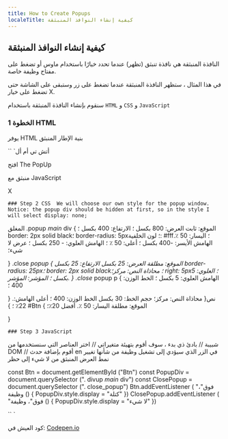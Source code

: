 ```yaml
---
title: How to Create Popups
localeTitle: كيفية إنشاء النوافذ المنبثقة
---
```

## كيفية إنشاء النوافذ المنبثقة

النافذة المنبثقة هي نافذة تنبثق (تظهر) عندما تحدد خيارًا باستخدام ماوس أو تضغط على مفتاح وظيفة خاصة.

في هذا المثال ، ستظهر النافذة المنبثقة عندما تضغط على زر وستبقى على الشاشة حتى تضغط على خيار X.

سنقوم بإنشاء النافذة المنبثقة باستخدام `HTML` و `CSS` و `JavaScript`

### الخطوة 1 HTML

يوفر HTML بنية الإطار المنبثق

\`\` \`أتش تي أم أل

افتح The PopUp

منبثق مع JavaScript

X

 `### Step 2 CSS 
 We will choose our own style for the popup window. Notice: the popup div should be hidden at first, so in the style I will select display: none; 
` 

المغلق .popup _main_ div { الموقع: ثابت العرض: 800 بكسل ؛ الارتفاع: 400 بكسل ؛ border: 2px solid black؛ border-radius: 5px؛ لون الخلفية: #fff؛ اليسار: 50 ٪. الهامش الأيسر: -400 بكسل ؛ أعلى: 50 ٪ ؛ الهامش العلوي: - 250 بكسل ؛ عرض لا شيء؛

} .close _popup { الموقع: مطلقة العرض: 25 بكسل الارتفاع: 25 بكسل border-radius: 25px؛ border: 2px solid black؛ محاذاة النص: مركز؛ right: 5px؛ العلوي: 5 بكسل ؛ المؤشر: المؤشر. } .close_ popup p { الهامش العلوي: 5 بكسل ؛ الخط الوزن: 400 ؛

} .نص{ محاذاة النص: مركز؛ حجم الخط: 30 بكسل الخط الوزن: 400 ؛ أعلى الهامش: 22٪ ؛ } #Btn { الموقع: مطلقة اليسار: 50 ٪. أفضل 20٪؛

}

 `### Step 3 JavaScript 
` 

شبيبة // بادئ ذي بدء ، سوف أقوم بتهيئة متغيراتي // اختر العناصر التي سنستخدمها من DOM // أقوم بإضافة حدث en في الزر الذي سيؤدي إلى تشغيل وظيفة من شأنها تغيير نمط العرض المنبثق من لا شيء إلى حظر

const Btn = document.getElementById ("Btn") const PopupDiv = document.querySelector (". divup _main_ div") const ClosePopup = document.querySelector (". close\_popup") Btn.addEventListener ( "فوق"، وظيفة () { PopupDiv.style.display = "كتلة" }) ClosePopup.addEventListener ( "فوق"، وظيفة () { PopupDiv.style.display = "لا شيء" })

\`\` \`

كود العيش في: [Codepen.io](https://codepen.io/voula12/pen/qyyNeK)